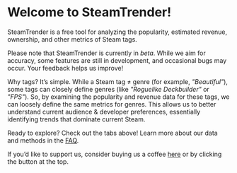 # Welcome to SteamTrender!

SteamTrender is a free tool for analyzing the popularity, estimated revenue, ownership, and other metrics of Steam tags.

Please note that SteamTrender is currently in _beta_. While we aim for accuracy, some features are still in development, and occasional bugs may occur. Your feedback helps us improve!

Why tags? It’s simple. While a Steam tag ≠ genre (for example, _"Beautiful"_), some tags can closely define genres (like _"Roguelike Deckbuilder"_ or _"FPS"_). So, by examining the popularity and revenue data for these tags, we can loosely define the same metrics for genres. This allows us to better understand current audience & developer preferences, essentially identifying trends that dominate current Steam.

Ready to explore? Check out the tabs above! Learn more about our data and methods in the [FAQ](https://steamtrender.com/faq).

If you’d like to support us, consider buying us a coffee [here](https://buymeacoffee.com/steam_trender) or by clicking the button at the top.
